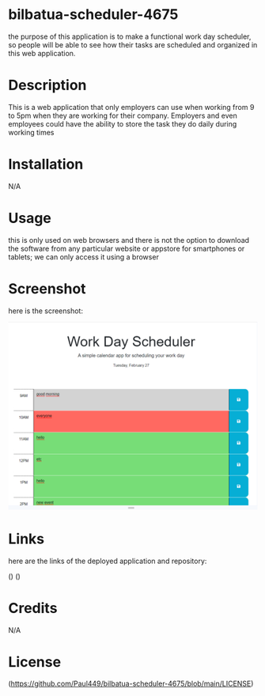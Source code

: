 # bilbatua-scheduler-4675

the purpose of this application is to make a functional work day scheduler, so people will be able to see how their tasks are scheduled and organized in this web application.

# Description
This is a web application that only employers can use when working from 9 to 5pm when they are working for their company. Employers and even
employees could have the ability to store the task they do daily during working times

# Installation

N/A

# Usage

this is only used on web browsers and there is not the option to download the software from any particular website or appstore 
for smartphones or tablets; we can only access it using a browser

# Screenshot

here is the screenshot:

![screenshot](./Develop/schedulerpaul.png)


# Links

here are the links of the deployed application and repository:

()
()

# Credits

N/A

# License

(https://github.com/Paul449/bilbatua-scheduler-4675/blob/main/LICENSE)